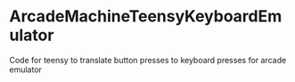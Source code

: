 ArcadeMachineTeensyKeyboardEmulator
===================================

Code for teensy to translate button presses to keyboard presses for arcade emulator
